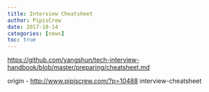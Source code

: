 ```yaml
---
title: Interview Cheatsheet
author: PipisCrew
date: 2017-10-14
categories: [news]
toc: true
---
```


https://github.com/yangshun/tech-interview-handbook/blob/master/preparing/cheatsheet.md

origin - http://www.pipiscrew.com/?p=10488 interview-cheatsheet